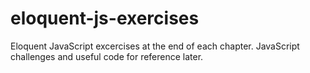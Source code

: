 # eloquent-js-exercises
Eloquent JavaScript excercises at the end of each chapter. JavaScript challenges and useful code for reference later.
